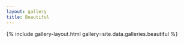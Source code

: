 ```yaml
---
layout: gallery
title: Beautiful
---
```


{% include gallery-layout.html gallery=site.data.galleries.beautiful %}

